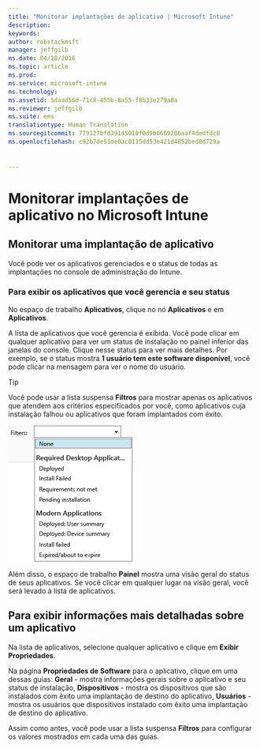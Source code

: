 ```yaml
---
title: "Monitorar implantações de aplicativo | Microsoft Intune"
description: 
keywords: 
author: robstackmsft
manager: jeffgilb
ms.date: 04/28/2016
ms.topic: article
ms.prod: 
ms.service: microsoft-intune
ms.technology: 
ms.assetid: 5daad56d-71c8-455b-8a55-f8b33e279a8a
ms.reviewer: jeffgilb
ms.suite: ems
translationtype: Human Translation
ms.sourcegitcommit: 779127bfd39145010f0d9b6609286aaf4dedfdc8
ms.openlocfilehash: c92b7de51de0ac0115dd53e421d4852bed8d729a


---
```



# Monitorar implantações de aplicativo no Microsoft Intune

## Monitorar uma implantação de aplicativo
Você pode ver os aplicativos gerenciados e o status de todas as implantações no console de administração do Intune.

### Para exibir os aplicativos que você gerencia e seu status
No espaço de trabalho **Aplicativos**, clique no nó **Aplicativos** e em **Aplicativos**.

A lista de aplicativos que você gerencia é exibida. Você pode clicar em qualquer aplicativo para ver um status de instalação no painel inferior das janelas do console. Clique nesse status para ver mais detalhes. Por exemplo, se o status mostra **1 usuário tem este software disponível**, você pode clicar na mensagem para ver o nome do usuário.

> [!TIP]
> Você pode usar a lista suspensa **Filtros** para mostrar apenas os aplicativos que atendem aos critérios especificados por você, como aplicativos cuja instalação falhou ou aplicativos que foram implantados com êxito.
> 
> ![Exemplo de filtros de aplicativo](./media/app-filters.png)

Além disso, o espaço de trabalho **Painel** mostra uma visão geral do status de seus aplicativos. Se você clicar em qualquer lugar na visão geral, você será levado à lista de aplicativos.

## Para exibir informações mais detalhadas sobre um aplicativo
Na lista de aplicativos, selecione qualquer aplicativo e clique em **Exibir Propriedades**.

Na página **Propriedades de Software** para o aplicativo, clique em uma dessas guias: **Geral** - mostra informações gerais sobre o aplicativo e seu status de instalação, **Dispositivos** - mostra os dispositivos que são instalados com êxito uma implantação de destino do aplicativo, **Usuários** - mostra os usuários que dispositivos instalado com êxito uma implantação de destino do aplicativo.

Assim como antes, você pode usar a lista suspensa **Filtros** para configurar os valores mostrados em cada uma das guias.






<!--HONumber=Jun16_HO4-->


